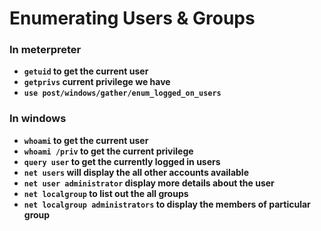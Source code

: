 # Enumerating Users & Groups

### In meterpreter
  - __`getuid` to get the current user__
  - __`getprivs` current privilege we have__
  - __`use post/windows/gather/enum_logged_on_users`__

### In windows
  - __`whoami` to get the current user__
  - __`whoami /priv` to get the current privilege__
  - __`query user` to get the currently logged in users__
  - __`net users` will display the all other accounts available__
  - __`net user administrator` display more details about the user__
  - __`net localgroup` to list out the all groups__
  - __`net localgroup administrators` to display the members of particular group__

